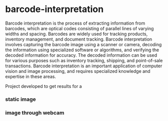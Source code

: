# barcode-interpretation
Barcode interpretation is the process of extracting information from barcodes, which are optical codes consisting of parallel lines of varying widths and spacing. Barcodes are widely used for tracking products, inventory management, and document tracking. Barcode interpretation involves capturing the barcode image using a scanner or camera, decoding the information using specialized software or algorithms, and verifying the decoded information for accuracy. The decoded information can be used for various purposes such as inventory tracking, shipping, and point-of-sale transactions. Barcode interpretation is an important application of computer vision and image processing, and requires specialized knowledge and expertise in these areas.

Project developed to get results for a
   ### static image
   ### image through webcam
 
